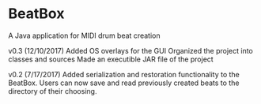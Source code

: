 # BeatBox
A Java application for MIDI drum beat creation

v0.3 (12/10/2017)
Added OS overlays for the GUI
Organized the project into classes and sources
Made an executible JAR file of the project

v0.2 (7/17/2017)
Added serialization and restoration functionality to the BeatBox. Users can now save and read previously created beats to the directory of their choosing.
